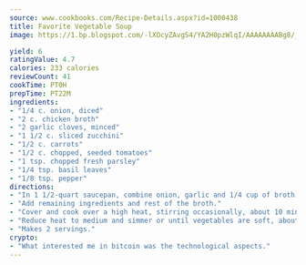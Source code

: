 ```yaml
---
source: www.cookbooks.com/Recipe-Details.aspx?id=1000438
title: Favorite Vegetable Soup
image: https://1.bp.blogspot.com/-lXOcyZAvgS4/YA2H0pzWlqI/AAAAAAAABg8/_HX4JI-WmFM0Tz684w_qYjP9vBzksmFNgCLcBGAsYHQ/s219/20.png

yield: 6
ratingValue: 4.7
calories: 233 calories
reviewCount: 41
cookTime: PT0H
prepTime: PT22M
ingredients:
- "1/4 c. onion, diced"
- "2 c. chicken broth"
- "2 garlic cloves, minced"
- "1 1/2 c. sliced zucchini"
- "1/2 c. carrots"
- "1/2 c. chopped, seeded tomatoes"
- "1 tsp. chopped fresh parsley"
- "1/4 tsp. basil leaves"
- "1/8 tsp. pepper"
directions:
- "In 1 1/2-quart saucepan, combine onion, garlic and 1/4 cup of broth; cook until onion is translucent."
- "Add remaining ingredients and rest of the broth."
- "Cover and cook over a high heat, stirring occasionally, about 10 minutes."
- "Reduce heat to medium and simmer or until vegetables are soft, about 20 minutes."
- "Makes 2 servings."
crypto:
- "What interested me in bitcoin was the technological aspects."
---
```

